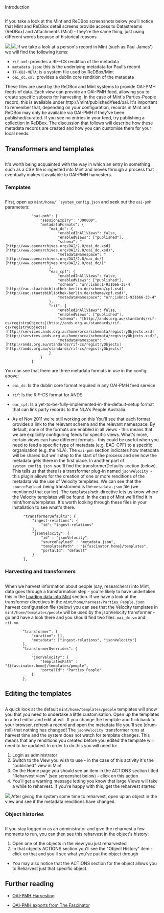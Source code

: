 Introduction
## []()

If you take a look at the Mint and ReDBox screenshots below you'll notice that Mint and ReDBox detail screens provide access to Datastreams (ReDBox) and Attachments (Mint) - they're the same thing, just using different words because of historical reasons.


[![](http://www.redboxresearchdata.com.au/_/rsrc/1320216908284/documentation/system-overview/ReDBox-DetailScreenanddatastreams.png?height=320&width=400)
 ![](http://www.redboxresearchdata.com.au/_/rsrc/1320216353658/documentation/system-overview/Mint-DetailScreenanddatastreams.png?height=348&width=400)
](http://www.redboxresearchdata.com.au/documentation/system-overview/Mint-DetailScreenanddatastreams.png?attredirects=0)
If we take a look at a person's record in Mint (such as Paul James') we will find the following items:

* `rif.xml`: provides a RIF-CS rendition of the metadata
* `metadata.json`: this is the underlying metadata for Paul's record
* `TF-OBJ-META`: is a system file used by ReDBox/Mint
* `oai_dc.xml`: provides a dublin core rendition of the metadata

These files are used by the ReDBox and Mint systems to provide OAI-PMH feeds of data. Each view can provide an OAI-PMH feed, allowing you to create specific subsets for harvesting. In the case of Mint's Parties-People record, this is available under http://<host>/mint/published/feed/oai. It's important to remember that, depending on your configuration, records in Mint and ReDBox may only be available via OAI-PMH if they've been published/curated. If you see no entries in your feed, try publishing a collection in ReDBox.
The discussion that follows will describe how these metadata records are created and how you can customise them for your local needs.

## []()[]()Transformers and templates

## []()




It's worth being acquainted with the way in which an entry in something such as a CSV file is ingested into Mint and moves through a process that eventually makes it available to OAI-PMH harvesters.

### []()[]()Templates

## []()




First, open up `mint/home/``system_config.json` and seek out the `oai-pmh` parameters:


                "oai-pmh": {
                    "sessionExpiry": "300000",
                    "metadataFormats": {
                        "oai_dc": {
                            "enabledInAllViews": false,
                            "enabledViews": ["published"],
                            "schema": "[http://www.openarchives.org/OAI/2.0/oai_dc.xsd](http://www.openarchives.org/OAI/2.0/oai_dc.xsd)",
                            "metadataNamespace": "[http://www.openarchives.org/OAI/2.0/oai_dc/](http://www.openarchives.org/OAI/2.0/oai_dc/)"
                        },
                        "eac_cpf": {
                            "enabledInAllViews": false,
                            "enabledViews": ["published"],
                            "schema": "urn:isbn:1-931666-33-4 [http://eac.staatsbibliothek-berlin.de/schema/cpf.xsd](http://eac.staatsbibliothek-berlin.de/schema/cpf.xsd)",
                            "metadataNamespace": "urn:isbn:1-931666-33-4"
                        },
                        "rif": {
                            "enabledInAllViews": false,
                            "enabledViews": ["published"],
                            "schema": "[http://ands.org.au/standards/rif-cs/registryObjects](http://ands.org.au/standards/rif-cs/registryObjects)[http://services.ands.org.au/home/orca/schemata/registryObjects.xsd](http://services.ands.org.au/home/orca/schemata/registryObjects.xsd)",
                            "metadataNamespace": "[http://ands.org.au/standards/rif-cs/registryObjects](http://ands.org.au/standards/rif-cs/registryObjects)"
                        }
                    }
                }
 
You can see that there are three metadata formats in use in the config above:

* `oai_dc`: Is the dublin core format required in any OAI-PMH feed service
* `rif`: Is the RIF-CS format for ANDS
* `eac_cpf`: Is a yet-to-be-fully-implemented-in-the-default-setup format that can link party records to the NLA's People Australia

 * As of Nov 2011 we're still working on this
You'll see that each format provides a link to the relevant schema and the relevant namespace. By default, none of the formats are enabled in all views - this means that we are explicitly configuring feeds for specific views. What's more, certain views can have different formats - this could be useful when you need to feed a specific type of metadata (e.g. EAC-CPF) to a specific organisation (e.g. the NLA). 
The `oai-pmh` section indicates how metadata will be shared but we'll step to the start of the process and see how the metadata gets there in the first place.
In another part of `system_config.json `you'll find the transformerDefaults section (below). This tells us that there is a transformer plug-in named `jsonVelocity `- this plugin allows for the creation of one or more renditions of the metadata via the use of Velocity templates. We can see that the `sourcePayload `being transformed is the `metadata.json` file (we mentioned that earlier). 
The `templatesPath `directive lets us know where the Velocity templates will be found. In the case of Mint we'll find it in mint/home/templates. It's worth looking through these files in your installation to see what's there. 


            "transformerDefaults": {
                "ingest-relations": {
                    "id": "ingest-relations"
                },
                "jsonVelocity": {
                    "id" : "jsonVelocity",
                    "sourcePayload" : "metadata.json",
                    "templatesPath" : "${fascinator.home}/templates",
                    "portalId": "default"
                }
            },

### []()[]()Harvesting and transformers

## []()




When we harvest information about people (say, researchers) into Mint, data goes through a transformation step - you're likely to have undertaken this in the [Loading data into Mint](http://www.redboxresearchdata.com.au/documentation/system-administration/administering-mint/loading-data) section. If we have a look at the transformer directives in the `mint/home/harvest/Parties_People.json` harvest configuration file (below) you can see that the Velocity templates in `mint/home/templates/people` will be used by the jsonVelocity transformer - go and have a look there and you should find two files: `oai_dc.vm` and `rif.vm`.

            "transformer": {
                "curation": [],
                "metadata": ["ingest-relations", "jsonVelocity"]
            },
            "transformerOverrides": {
                ...
                "jsonVelocity": {
                    "templatesPath" : "${fascinator.home}/templates/people",
                    "portalId": "Parties_People"
                }
            },



## []()Editing the templates 

## []()



A quick look at the default `mint/home/templates/people` templates will show you that you need to undertake a little customisation. Open up the templates in a text editor and edit at will. If you change the template and flick back to your browser, refresh a record and open the metadata file you'll see (drum-roll) that nothing has changed!
The `jsonVelocity `transformer runs at harvest time and the system does not watch for template changes. This means that any renditions you created before you edited the template will need to be updated. In order to do this you will need to:

1. Login as administrator
1. Switch to the View you wish to use - in the case of this activity it's the "published" view in Mint
1. On the Home page you should see an item in the ACTIONS section titled "Reharvest view" (see screenshot below) - click on this action
1. You'll get a warning message letting you know that large Views will take a while to reharvest. If you're happy with this, get the reharvest started


[![](http://www.redboxresearchdata.com.au/_/rsrc/1320733198820/documentation/system-administration/general-administration/metadata-templates/ReharvestView.png)
](http://www.redboxresearchdata.com.au/documentation/system-administration/general-administration/metadata-templates/ReharvestView.png?attredirects=0)After giving the system some time to reharvest, open up an object in the view and see if the metadata renditions have changed.

### []()[]()Object histories

## []()

If you stay logged in as an administrator and give the reharvest a few moments to run, you can then see this reharvest in the object's history:

1. Open one of the objects in the view you just reharvested
1. In that objects ACTIONS section you'll see the "Object History" item - click on that and you'll see what you've put the object through

 * You may also notice that the ACTIONS section for the object allows you to Reharvest just that specific object. 





## []()Further reading


* [OAI-PMH Harvesting](documentation-system-administration-general-administration-oai-pmh-harvesting)

* [OAI-PMH exports from The Fascinator](http://sites.google.com/site/fascinatorhome/home/documentation/technical/documents/oaipmh)